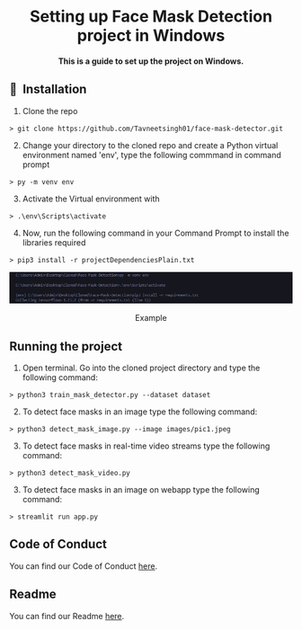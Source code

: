 <h1 align="center">Setting up Face Mask Detection project in Windows</h1>

<div align= "center">
  <h4>This is a guide to set up the project on Windows.</h4>
</div>

## 🚀&nbsp; Installation
1. Clone the repo
```
> git clone https://github.com/Tavneetsingh01/face-mask-detector.git
```

2. Change your directory to the cloned repo and create a Python virtual environment named 'env', type the following commmand in command prompt
```
> py -m venv env
```

3. Activate the Virtual environment with
```
> .\env\Scripts\activate
```

4. Now, run the following command in your Command Prompt to install the libraries required
```
> pip3 install -r projectDependenciesPlain.txt
```

<p align="center">
  <img src="Readme_images/win_cmd.png">
</p>
<p align="center">Example</p>

## Running the project

1. Open terminal. Go into the cloned project directory and type the following command:
```
> python3 train_mask_detector.py --dataset dataset
```

2. To detect face masks in an image type the following command: 
```
> python3 detect_mask_image.py --image images/pic1.jpeg
```

3. To detect face masks in real-time video streams type the following command:
```
> python3 detect_mask_video.py 
```
3. To detect face masks in an image on webapp type the following command:
```
> streamlit run app.py 
```

## Code of Conduct

You can find our Code of Conduct [here](/CODE_OF_CONDUCT.md).

## Readme

You can find our Readme [here](/README.md).
